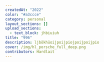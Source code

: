 ```yaml
---
createdAt: "2022"
color: "#a3ccce"
category: personal
layout_sections: []
upload_sections:
  - text_block: jhbiuiuh
title: "996"
description: ljbökhüoijpoijpiojpoijpoijpio
cover: /img/hl_porsche_full_deep.png
contributors: Hardlait
---
```

